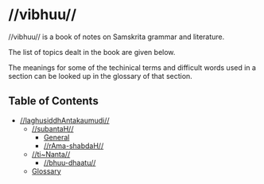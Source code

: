 # //vibhuu//

//vibhuu// is a book of notes on Samskrita grammar and literature.

The list of topics dealt in the book are given below.

The meanings for some of the techinical terms and difficult words used in a section can be looked up in the glossary of that section.

## Table of Contents

- [//laghusiddhAntakaumudi//](#/lsk/)
  - [//subantaH//](#/lsk/subanta/)
    - [General](#/lsk/subanta/general/)
    - [//rAma-shabdaH//](#/lsk/subanta/raama-sabdah/)
  - [//ti~Nanta//](#/lsk/tinanta/)
    - [//bhuu-dhaatu//](#/lsk/tinanta/bhuu/)
  - [Glossary](#/lsk/glossary)

<!-- 

## Purpose(s) of the Book

- Material for understanding Samskrita grammar and literature.

## Limitations of the Book

- My knowledge. book grows as my knowledge grows.
- Not comprehensive. so only for reference.
- It's just a notebook.



-->